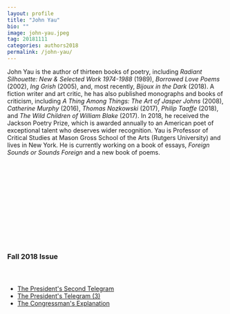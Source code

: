 ```yaml
---
layout: profile
title: "John Yau"
bio: ""
image: john-yau.jpeg
tag: 20181111
categories: authors2018
permalink: /john-yau/
---
```


John Yau is the author of thirteen books of poetry, including _Radiant Silhouette: New & Selected Work 1974-1988_ (1989), _Borrowed Love Poems_ (2002), _Ing Grish_ (2005), and, most recently, _Bijoux in the Dark_ (2018). A fiction writer and art critic, he has also published monographs and books of criticism, including _A Thing Among Things: The Art of Jasper Johns_ (2008), _Catherine Murphy_ (2016), _Thomas Nozkowski_ (2017), _Philip Taaffe_ (2018), and _The Wild Children of William Blake_ (2017). In 2018, he received the Jackson Poetry Prize, which is awarded annually to an American poet of exceptional talent who deserves wider recognition. Yau is Professor of Critical Studies at Mason Gross School of the Arts (Rutgers University) and lives in New York. He is currently working on a book of essays, _Foreign Sounds or Sounds Foreign_ and a new book of poems.




<h3 style="padding: 5vh 0 1vh 0;">Fall 2018 Issue</h3>



<ul class="collection-list">
  <li><a href="{{site.baseurl}}/The-Presidents-Second-Telegram/">The President's Second Telegram</a></li>
  <li><a href="{{site.baseurl}}/The-Presidents-Telegram-3/">The President's Telegram (3)</a></li>
  <li><a href="{{site.baseurl}}/The-Congressmans-Explanation/">The Congressman's Explanation</a></li>
</ul>
